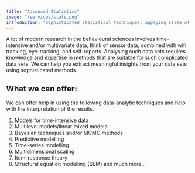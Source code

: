 ```yaml
---
title: "Advanced Statistics"
image: "/services/stats.png"
introduction: "Sophisticated statistical techniques, applying state of the art methods to complicated data and obtaining meaningful insights."
---
```


A lot of modern research in the behavioural sciences involves time-intensive and/or multivariate data, think of sensor data, combined with wifi tracking, eye-tracking, and self-reports. Analysing such data sets requires knowledge and expertise in methods that are suitable for such complicated data sets. We can help you extract meaningful insights from your data sets using sophisticated methods.

## What we can offer:

We can offer help in using the following data-analytic techniques and help with the interpretation of the results.

1. Models for time-intensive data
2. Multilevel models/linear mixed models
3. Bayesian techniques and/or MCMC methods
4. Predictive modelling
5. Time-series modelling
6. Multidimensional scaling
7. Item-response theory
8. Structural equation modelling (SEM) and much more...
